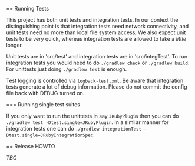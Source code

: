 == Running Tests

This project has both unit tests and integration tests. In our context the distinguishing point is that integration tests
need network connectivity, and unit tests need no more than local file system access. We also expect unit tests to be
very quick, whereas integration tests are allowed to take a _little_ longer.

Unit tests are in 'src/test' and integration tests are in 'src/integTest'. To run integration tests you would need to 
do `./gradlew check` or `./gradlew build`. For unittests just doing `./gradlew test` is enough.

Test logging is controlled via `logback-test.xml`. Be aware that integration tests generate a lot of debug information.
Please do not commit the config file back with DEBUG turned on.

=== Running single test suites

If you only want to run the unittests in say `JRubyPlugin` then you can do `./gradlew test -Dtest.single=JRubyPlugin`.
In a similar manner for integration tests one can do `./gradlew integrationTest -Dtest.single=JRubyIntegrationSpec`.

== Release HOWTO

*TBC*